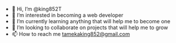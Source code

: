 - 👋 Hi, I’m @king852T
- 👀 I’m interested in becoming a web developer 
- 🌱 I’m currently learning anything that will help me to become one
- 💞️ I’m looking to collaborate on projects that will help me to grow
- 📫 How to reach me tamekaking852@gmail.com

<!---
king852T/king852T is a ✨ special ✨ repository because its `README.md` (this file) appears on your GitHub profile.
You can click the Preview link to take a look at your changes.
--->

